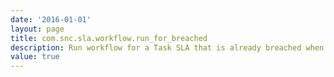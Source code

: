 ```yaml
---
date: '2016-01-01'
layout: page
title: com.snc.sla.workflow.run_for_breached
description: Run workflow for a Task SLA that is already breached when it attaches Set to Yes to ensure that the workflow for a Task SLA is executed when the Task SLA is already breached when it is attached to the task.
value: true 
---
```

